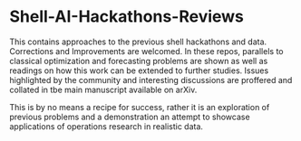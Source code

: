 # Shell-AI-Hackathons-Reviews

This contains approaches to the previous shell hackathons and data. Corrections and Improvements are welcomed. In these repos, parallels to classical optimization and forecasting problems are shown as well as readings on how this work can be extended to further studies. 
Issues highlighted by the community and interesting discussions are proffered and collated in tbe main manuscript available on arXiv.

This is by no means a recipe for success, rather it is an exploration of previous problems and a demonstration an attempt to showcase applications of operations research in realistic data.
